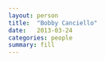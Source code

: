 ```yaml
---
layout: person
title:  "Bobby Canciello"
date:   2013-03-24
categories: people
summary: fill
---
```

